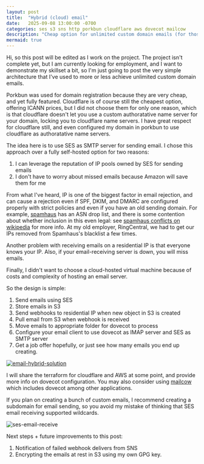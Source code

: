 ```yaml
---
layout: post
title:  "Hybrid (cloud) email"
date:   2025-09-08 13:00:00 -0700
categories: ses s3 sns http porkbun cloudflare aws dovecot mailcow
description: "Cheap option for unlimited custom domain emails (for those that don't value their time)."
mermaid: true
---
```


Hi, so this post will be edited as I work on the project. The project isn't complete yet, but I am currently looking for employment, and I want to demonstrate my skillset a bit, so I'm just going to post the very simple architecture that I've used to more or less achieve unlimited custom domain emails.

Porkbun was used for domain registration because they are very cheap, and yet fully featured. Cloudflare is of course still the cheapest option, offering ICANN prices, but I did not choose them for only one reason, which is that cloudflare doesn't let you use a custom authoratative name server for your domain, locking you to cloudflare name servers. I have great respect for cloudflare still, and even configured my domain in porkbun to use cloudflare as authoratative name servers.

The idea here is to use SES as SMTP server for sending email. I chose this approach over a fully self-hosted option for two reasons:
1. I can leverage the reputation of IP pools owned by SES for sending emails
2. I don't have to worry about missed emails because Amazon will save them for me
 
From what I've heard, IP is one of the biggest factor in email rejection, and can cause a rejection even if SPF, DKIM, and DMARC are configured properly with strict policies and even if you have an old sending domain. For example, [spamhaus](https://www.spamhaus.org/) has an ASN drop list, and there is some contention about whether inclusion in this even legal: see [spamhaus conflicts on wikipedia](https://en.wikipedia.org/wiki/The_Spamhaus_Project#Conflicts) for more info. At my old employer, RingCentral, we had to get our IPs removed from Spamhaus's blacklist a few times.

Another problem with receiving emails on a residential IP is that everyone knows your IP. Also, if your email-receiving server is down, you will miss emails.

Finally, I didn't want to choose a cloud-hosted virtual machine because of costs and complexity of hosting an email server.

So the design is simple:
1. Send emails using SES
2. Store emails in S3
3. Send webhooks to residential IP when new object in S3 is created
4. Pull email from S3 when webhook is received
5. Move emails to appropriate folder for dovecot to process
6. Configure your email client to use dovecot as IMAP server and SES as SMTP server
7. Get a job offer hopefully, or just see how many emails you end up creating.

[![email-hybrid-solution](/assets/img/SES-Home-Hybrid.webp)](/assets/img/SES-Home-Hybrid.webp)

I will share the terraform for cloudflare and AWS at some point, and provide more info on dovecot configuration. You may also consider using [mailcow](https://mailcow.email/) which includes dovecot among other applications.

If you plan on creating a bunch of custom emails, I recommend creating a subdomain for email sending, so you avoid my mistake of thinking that SES email receiving supported wildcards.

![ses-email-receive](/assets/img/2025-09-08_17-09.png)

Next steps + future improvements to this post:
1. Notification of failed webhook delivers from SNS
2. Encrypting the emails at rest in S3 using my own GPG key.

